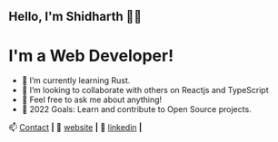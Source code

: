 
## Hello, I'm Shidharth 👨‍💻
# I'm a Web Developer!

-   🌱 I’m currently learning Rust.
-   👯 I’m looking to collaborate with others on Reactjs and TypeScript
-   💬 Feel free to ask me about anything!
-   🥅 2022 Goals: Learn and contribute to Open Source projects.
   
  
📫 [Contact][email] **|**
🏡 [website][website] **|** 
👔 [linkedin][linkedin] **|**

[email]: mailto:sidlimboo@gmail.com
[website]: https://shidharthlimboo.netlify.app
[linkedin]: https://www.linkedin.com/in/shidharth-limboo/
